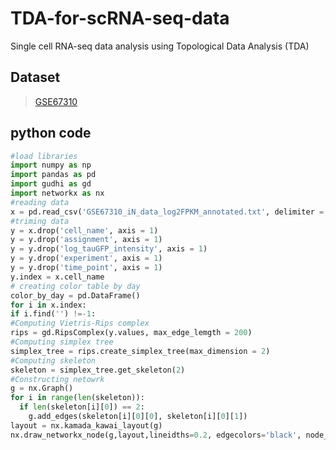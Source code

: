 # TDA-for-scRNA-seq-data
Single cell RNA-seq data analysis using Topological Data Analysis (TDA)  
## Dataset
>[GSE67310](https://www.ncbi.nlm.nih.gov/geo/query/acc.cgi?acc=GSE67310)
## python code
~~~python
#load libraries
import numpy as np
import pandas as pd
import gudhi as gd
import networkx as nx
#reading data
x = pd.read_csv('GSE67310_iN_data_log2FPKM_annotated.txt', delimiter = '\t')
#triming data
y = x.drop('cell_name', axis = 1)
y = y.drop('assignment', axis = 1)
y = y.drop('log_tauGFP_intensity', axis = 1)
y = y.drop('experiment', axis = 1)
y = y.drop('time_point', axis = 1)
y.index = x.cell_name
# creating color table by day
color_by_day = pd.DataFrame()
for i in x.index:
if i.find('') !=-1:
#Computing Vietris-Rips complex
rips = gd.RipsComplex(y.values, max_edge_lemgth = 200)
#Computing simplex tree
simplex_tree = rips.create_simplex_tree(max_dimension = 2)
#Computing skeleton
skeleton = simplex_tree.get_skeleton(2)
#Constructing netowrk
g = nx.Graph()
for i in range(len(skeleton)):
  if len(skeleton[i][0]) == 2:
    g.add_edges(skeleton[i][0][0], skeleton[i][0][1])
layout = nx.kamada_kawai_layout(g)
nx.draw_networkx_node(g,layout,lineidths=0.2, edgecolors='black', node_size=20, node_color
~~~
